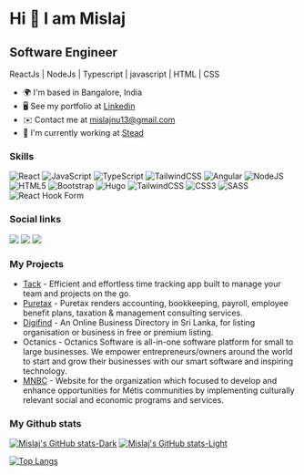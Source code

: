 # Hi 👋 I am Mislaj

## Software Engineer

ReactJs | NodeJs | Typescript | javascript | HTML | CSS


- 🌍  I'm based in Bangalore, India
- 🖥️  See my portfolio at [Linkedin](https://www.linkedin.com/in/mislaj-n-u-225492205/)
- ✉️  Contact me at mislajnu13@gmail.com
- 🚀  I'm currently working at [Stead](https://stead.global/)

### Skills

![React](https://img.shields.io/badge/react-%2320232a.svg?style=for-the-badge&logo=react&logoColor=%2361DAFB)
![JavaScript](https://img.shields.io/badge/javascript-%23323330.svg?style=for-the-badge&logo=javascript&logoColor=%23F7DF1E)
![TypeScript](https://img.shields.io/badge/typescript-%23007ACC.svg?style=for-the-badge&logo=typescript&logoColor=white)
![TailwindCSS](https://img.shields.io/badge/tailwindcss-%2338B2AC.svg?style=for-the-badge&logo=tailwind-css&logoColor=white)
![Angular](https://img.shields.io/badge/angular-%23DD0031.svg?style=for-the-badge&logo=angular&logoColor=white)
![NodeJS](https://img.shields.io/badge/node.js-6DA55F?style=for-the-badge&logo=node.js&logoColor=white)
![HTML5](https://img.shields.io/badge/html5-%23E34F26.svg?style=for-the-badge&logo=html5&logoColor=white)
![Bootstrap](https://img.shields.io/badge/bootstrap-%23563D7C.svg?style=for-the-badge&logo=bootstrap&logoColor=white)
![Hugo](https://img.shields.io/badge/Hugo-black.svg?style=for-the-badge&logo=Hugo)
![TailwindCSS](https://img.shields.io/badge/tailwindcss-%2338B2AC.svg?style=for-the-badge&logo=tailwind-css&logoColor=white)
![CSS3](https://img.shields.io/badge/css3-%231572B6.svg?style=for-the-badge&logo=css3&logoColor=white)
![SASS](https://img.shields.io/badge/SASS-hotpink.svg?style=for-the-badge&logo=SASS&logoColor=white)
![React Hook Form](https://img.shields.io/badge/React%20Hook%20Form-%23EC5990.svg?style=for-the-badge&logo=reacthookform&logoColor=white)


### Social links

<a href="https://www.linkedin.com/in/mislaj-n-u-225492205/" rel="nofollow"><img src="https://img.shields.io/badge/linkedin-%230077B5.svg?style=for-the-badge&logo=linkedin&logoColor=white" style="max-width: 100%;"></a>
<a href="https://www.twitter.com/Mislajnu" rel="nofollow"><img src="https://img.shields.io/badge/Twitter-%231DA1F2.svg?style=for-the-badge&logo=Twitter&logoColor=white" style="max-width: 100%;"></a>
<a href="https://www.stackoverflow.com/users/21077585/mislaj" rel="nofollow"><img src="https://img.shields.io/badge/-Stackoverflow-FE7A16?style=for-the-badge&logo=stack-overflow&logoColor=white" style="max-width: 100%;"></a>


### My Projects
- [Tack](https://tack.one/) - Efficient and effortless time tracking app built to manage your team and projects on the go.
- [Puretax](https://puretax.co/) - Puretax renders accounting, bookkeeping, payroll, employee benefit plans, taxation & management consulting services.
- [Digifind](https://digifind.io/) - An Online Business Directory in Sri Lanka, for listing organisation or business in free or premium listing.
- Octanics - Octanics Software is all-in-one software platform for small to large businesses. We empower entrepreneurs/owners around the world to start and              grow their businesses with our smart software and inspiring technology.
- [MNBC](https://www.mnbc.ca/) - Website for the organization which focused to develop and enhance opportunities for Métis communities by implementing culturally relevant social and economic programs and services.

### My Github stats
[![Mislaj's GitHub stats-Dark](https://github-readme-stats.vercel.app/api?username=mislaj&show_icons=true&theme=dark#gh-dark-mode-only)](https://github.com/mislaj/github-readme-stats#gh-dark-mode-only)
[![Mislaj's GitHub stats-Light](https://github-readme-stats.vercel.app/api?username=mislaj&show_icons=true&theme=default#gh-light-mode-only)](https://github.com/mislaj/github-readme-stats#gh-light-mode-only)

[![Top Langs](https://github-readme-stats.vercel.app/api/top-langs/?username=mislaj&layout=compact)](https://github.com/anuraghazra/github-readme-stats)

